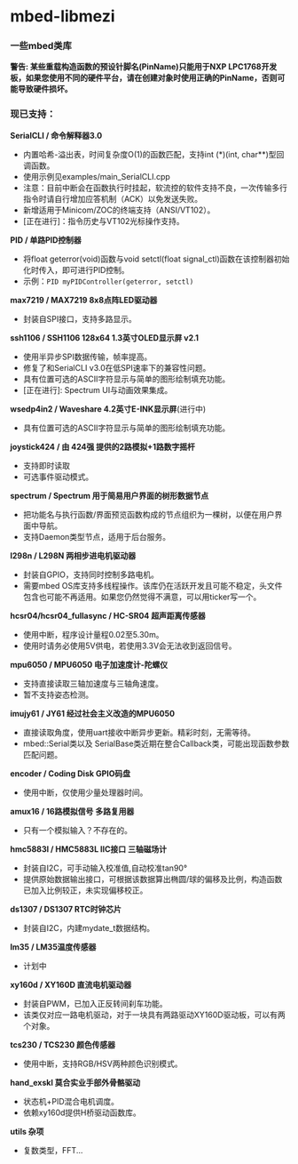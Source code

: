 # mbed-libmezi

### 一些mbed类库
  
**警告: 某些重载构造函数的预设针脚名(PinName)只能用于NXP LPC1768开发板，如果您使用不同的硬件平台，请在创建对象时使用正确的PinName，否则可能导致硬件损坏。** 

### 现已支持：
**SerialCLI / 命令解释器3.0**
- 内置哈希-溢出表，时间复杂度O(1)的函数匹配，支持int (\*)(int, char**)型回调函数。
- 使用示例见examples/main_SerialCLI.cpp
- 注意：目前中断会在函数执行时挂起，软流控的软件支持不良，一次传输多行指令时请自行增加应答机制（ACK）以免发送失败。
- 新增适用于Minicom/ZOC的终端支持（ANSI/VT102）。
- \[正在进行\]：指令历史与VT102光标操作支持。

**PID / 单路PID控制器**
- 将float geterror(void)函数与void setctl(float signal_ctl)函数在该控制器初始化时传入，即可进行PID控制。
- 示例：`PID myPIDController(geterror, setctl)`

**max7219 / MAX7219 8x8点阵LED驱动器**
- 封装自SPI接口，支持多路显示。

**ssh1106 / SSH1106 128x64 1.3英寸OLED显示屏 v2.1**
- 使用半异步SPI数据传输，帧率提高。
- 修复了和SerialCLI v3.0在低SPI速率下的兼容性问题。
- 具有位置可选的ASCII字符显示与简单的图形绘制填充功能。
- \[正在进行\]: Spectrum UI与动画效果集成。

**wsedp4in2 / Waveshare 4.2英寸E-INK显示屏**(进行中)
- 具有位置可选的ASCII字符显示与简单的图形绘制填充功能。

**joystick424 / 由 424强 提供的2路模拟+1路数字摇杆**
- 支持即时读取
- 可选事件驱动模式。

**spectrum / Spectrum 用于简易用户界面的树形数据节点**
- 把功能名与执行函数/界面预览函数构成的节点组织为一棵树，以便在用户界面中导航。
- 支持Daemon类型节点，适用于后台服务。

**l298n / L298N 两相步进电机驱动器**
- 封装自GPIO，支持同时控制多路电机。
- 需要mbed OS库支持多线程操作。该库仍在活跃开发且可能不稳定，头文件包含也可能不再适用。如果您仍然觉得不满意，可以用ticker写一个。

**hcsr04/hcsr04_fullasync / HC-SR04 超声距离传感器**
- 使用中断，程序设计量程0.02至5.30m。
- 使用时请务必使用5V供电，若使用3.3V会无法收到返回信号。
  
**mpu6050 / MPU6050 电子加速度计-陀螺仪** 
- 支持直接读取三轴加速度与三轴角速度。
- 暂不支持姿态检测。 
  
**imujy61 / JY61 经过社会主义改造的MPU6050**
- 直接读取角度，使用uart接收中断异步更新。精彩时刻，无需等待。
- mbed::Serial类以及 SerialBase类近期在整合Callback类，可能出现函数参数匹配问题。
  
**encoder / Coding Disk GPIO码盘**
- 使用中断，仅使用少量处理器时间。
  
**amux16 / 16路模拟信号 多路复用器**
- 只有一个模拟输入？不存在的。

**hmc5883l / HMC5883L IIC接口 三轴磁场计**
- 封装自I2C，可手动输入校准值,自动校准tan90°
- 提供原始数据输出接口，可根据该数据算出椭圆/球的偏移及比例，构造函数已加入比例较正，未实现偏移校正。
  
**ds1307 / DS1307 RTC时钟芯片**  
- 封装自I2C，内建mydate_t数据结构。

**lm35 / LM35温度传感器**
- 计划中
  
**xy160d / XY160D 直流电机驱动器**
- 封装自PWM，已加入正反转间刹车功能。
- 该类仅对应一路电机驱动，对于一块具有两路驱动XY160D驱动板，可以有两个对象。
  
**tcs230 / TCS230 颜色传感器**  
- 使用中断，支持RGB/HSV两种颜色识别模式。

**hand_exskl 莫合实业手部外骨骼驱动**
- 状态机+PID混合电机调度。
- 依赖xy160d提供H桥驱动函数库。

**utils 杂项**
- 复数类型，FFT...

